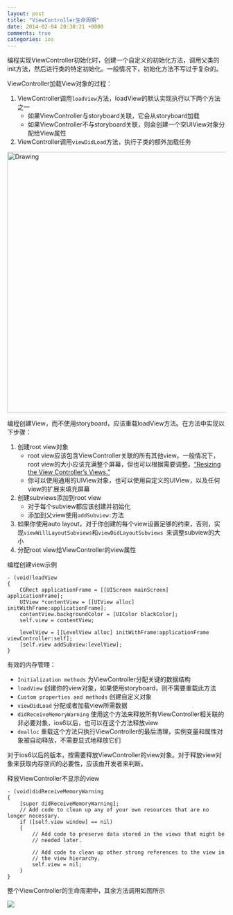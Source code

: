 ```yaml
---
layout: post
title: "ViewController生命周期"
date: 2014-02-04 20:38:21 +0800
comments: true
categories: ios
---
```

编程实现ViewController初始化时，创建一个自定义的初始化方法，调用父类的init方法，然后进行类的特定初始化。一般情况下，初始化方法不写过于复杂的。
  
ViewController加载View对象的过程：  

1. ViewController调用`loadView`方法，loadView的默认实现执行以下两个方法之一  
	* 如果ViewController与storyboard关联，它会从storyboard加载  
	* 如果ViewController不与storyboard关联，则会创建一个空UIView对象分配给View属性  
2. ViewController调用`viewDidLoad`方法，执行子类的额外加载任务

<img src="https://developer.apple.com/library/ios/featuredarticles/ViewControllerPGforiPhoneOS/Art/loading_a_view_into_memory_2x.png" alt="Drawing" width="600px"/>

编程创建View，而不使用storyboard，应该重载loadView方法。在方法中实现以下步骤：

1. 创建root view对象
	* root view应该包含ViewController关联的所有其他view。一般情况下，root view的大小应该充满整个屏幕，但也可以根据需要调整。[“Resizing the View Controller’s Views.”](https://developer.apple.com/library/ios/featuredarticles/ViewControllerPGforiPhoneOS/AdoptingaFull-ScreenLayout/AdoptingaFull-ScreenLayout.html#//apple_ref/doc/uid/TP40007457-CH13-SW2)
	* 你可以使用通用的UIView对象，也可以使用自定义的UIView，以及任何view的扩展来填充屏幕
2. 创建subviews添加到root view
	* 对于每个subview都应该创建并初始化
	* 添加到父view使用`addSubview:`方法
3. 如果你使用auto layout，对于你创建的每个view设置足够的约束，否则，实现`viewWillLayoutSubviews`和`viewDidLayoutSubviews `来调整subview的大小
4. 分配root view给ViewController的view属性   

编程创建view示例 

	- (void)loadView
	{
    	CGRect applicationFrame = [[UIScreen mainScreen] applicationFrame];
    	UIView *contentView = [[UIView alloc] initWithFrame:applicationFrame];
    	contentView.backgroundColor = [UIColor blackColor];
    	self.view = contentView;
 
    	levelView = [[LevelView alloc] initWithFrame:applicationFrame 		viewController:self];
    	[self.view addSubview:levelView];
	}

有效的内存管理：

* `Initialization methods`  为ViewController分配关键的数据结构
* `loadView`  创建你的view对象，如果使用storyboard，则不需要重载此方法
* `Custom properties and methods` 创建自定义对象
* `viewDidLoad` 分配或者加载view所需数据
* `didReceiveMemoryWarning` 使用这个方法来释放所有ViewController相关联的非必要对象，ios6以后，也可以在这个方法释放view
* `dealloc` 重载这个方法只执行ViewController的最后清理，实例变量和属性对象被自动释放，不需要显式地释放它们

对于ios6以后的版本，按需要释放ViewController的view对象。对于释放view对象来获取内存空间的必要性，应该由开发者来判断。

释放ViewController不显示的view

	- (void)didReceiveMemoryWarning
	{
    	[super didReceiveMemoryWarning];
    	// Add code to clean up any of your own resources that are no longer necessary.
    	if ([self.view window] == nil)
    	{
        	// Add code to preserve data stored in the views that might be
        	// needed later.
 
        	// Add code to clean up other strong references to the view in
        	// the view hierarchy.
        	self.view = nil;
    	}
    }

整个ViewController的生命周期中，其余方法调用如图所示

![](https://7ms8tg.bn1302.livefilestore.com/y2pZcyHRGXeoNc8f_xIc_p6jiPs2MfjwZDTauC3kpvuiVMizKjjw7juJE8YxZ8Dbwc_Pllati10dX4qjtHAEapplA1sRjUrct7neTZkbnRKTCg/BCCDAEFE-C8E6-4CE5-B72D-6B2F76CA8544.png?psid=1)







